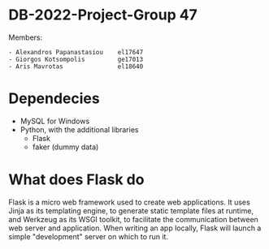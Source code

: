 # DB-2022-Project-Group 47

Members:  

    - Alexandros Papanastasiou    el17647
    - Giorgos Kotsompolis         ge17013
    - Aris Mavrotas               el18640


# Dependecies 

- MySQL for Windows
- Python, with the additional libraries
    - Flask
    - faker (dummy data)


# What does Flask do

Flask is a micro web framework used to create web applications. It uses Jinja as its templating engine, to generate static template files at runtime, and Werkzeug as its WSGI toolkit, to facilitate the communication between web server and application. When writing an app locally, Flask will launch a simple "development" server on which to run it.
